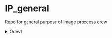 # IP_general
Repo for general purpose of image proccess crew

<details><summary>Ödev1</summary>
-Linkteki vdeoyu takip ederek iki script yazınız. Bu scriptleri comment kullanarak açıklayınız
  
-Biri görsel üzerinden çalışan biri video üzerinden çalışan iki farklı script yazınız.
  
  -_Not:Görselleri kendiniz bulmanız lazım._

 -Önceki yazdığınız kodları güncelleyerek düzgün çokgenleri tanıyabilir hale getirin (kare, düzgün altıgen, düzgün üçgen)
  
  -_Not: Kenar açıları üzerine bir fonksiyon yazabilirsiniz_

-Hazırladığınız kodları ve aldığınız outputları yükleyin (görsel ve video kaydetme fonksiyonlarına bakın) veya bana yüz yüze de gösterebilirsiniz
  
-Kullandığınız görselleri de bir klasör olarak kendi dizininizin içinde odev1 klasörüne kodlarınızla beraber yükleyin

